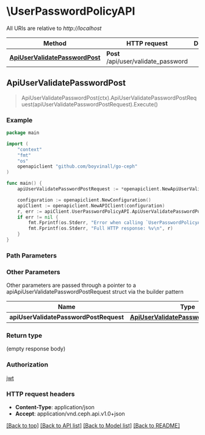 # \UserPasswordPolicyAPI

All URIs are relative to *http://localhost*

Method | HTTP request | Description
------------- | ------------- | -------------
[**ApiUserValidatePasswordPost**](UserPasswordPolicyAPI.md#ApiUserValidatePasswordPost) | **Post** /api/user/validate_password | 



## ApiUserValidatePasswordPost

> ApiUserValidatePasswordPost(ctx).ApiUserValidatePasswordPostRequest(apiUserValidatePasswordPostRequest).Execute()





### Example

```go
package main

import (
	"context"
	"fmt"
	"os"
	openapiclient "github.com/boyvinall/go-ceph"
)

func main() {
	apiUserValidatePasswordPostRequest := *openapiclient.NewApiUserValidatePasswordPostRequest("Password_example") // ApiUserValidatePasswordPostRequest |  (optional)

	configuration := openapiclient.NewConfiguration()
	apiClient := openapiclient.NewAPIClient(configuration)
	r, err := apiClient.UserPasswordPolicyAPI.ApiUserValidatePasswordPost(context.Background()).ApiUserValidatePasswordPostRequest(apiUserValidatePasswordPostRequest).Execute()
	if err != nil {
		fmt.Fprintf(os.Stderr, "Error when calling `UserPasswordPolicyAPI.ApiUserValidatePasswordPost``: %v\n", err)
		fmt.Fprintf(os.Stderr, "Full HTTP response: %v\n", r)
	}
}
```

### Path Parameters



### Other Parameters

Other parameters are passed through a pointer to a apiApiUserValidatePasswordPostRequest struct via the builder pattern


Name | Type | Description  | Notes
------------- | ------------- | ------------- | -------------
 **apiUserValidatePasswordPostRequest** | [**ApiUserValidatePasswordPostRequest**](ApiUserValidatePasswordPostRequest.md) |  | 

### Return type

 (empty response body)

### Authorization

[jwt](../README.md#jwt)

### HTTP request headers

- **Content-Type**: application/json
- **Accept**: application/vnd.ceph.api.v1.0+json

[[Back to top]](#) [[Back to API list]](../README.md#documentation-for-api-endpoints)
[[Back to Model list]](../README.md#documentation-for-models)
[[Back to README]](../README.md)

